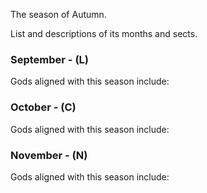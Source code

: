 The season of Autumn.

List and descriptions of its months and sects.


### September -  (L)

Gods aligned with this season include: 
### October - (C)

Gods aligned with this season include: 
### November - (N)

Gods aligned with this season include: 